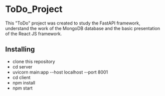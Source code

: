 # ToDo_Project
This "ToDo" project was created to study the FastAPI framework, understand the work of the MongoDB database and the basic presentation of the React JS framework.

## Installing
- clone this repository
- cd server
- uvicorn main:app --host localhost --port 8001
- cd client
- npm install
- npm start
